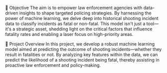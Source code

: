 🎯 Objective
The aim is to empower law enforcement agencies with data-driven insights to shape targeted policing strategies. By harnessing the power of machine learning, we delve deep into historical shooting incident data to classify incidents as fatal or non-fatal. This model isn't just a tool—it's a strategic asset, shedding light on the critical factors that influence fatality rates and enabling a laser focus on high-priority areas.

🚀 Project Overview
In this project, we develop a robust machine learning model aimed at predicting the outcome of shooting incidents—whether they result in fatalities or not. By analyzing key features within the data, we can predict the likelihood of a shooting incident being fatal, thereby assisting in proactive law enforcement and policy-making.

